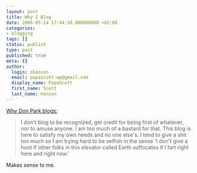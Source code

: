 ```yaml
---
layout: post
title: Why I Blog
date: 2006-05-14 17:44:18.000000000 +02:00
categories:
- blogging
tags: []
status: publish
type: post
published: true
meta: {}
author:
  login: shanson
  email: papascott-wp@gmail.com
  display_name: PapaScott
  first_name: Scott
  last_name: Hanson
---
```

<p><a href="http://www.docuverse.com/blog/donpark/EntryViewPage.aspx?guid=a3e5a1ba-b79c-4cd1-8c39-64d9270e8b56" title="Don Park's Daily Habit - Why">Why Don Park blogs:</a></p>
<blockquote><p>I don't blog to be recognized, get credit for being first of whatever, nor to amuse anyone. I am too much of a bastard for that. This blog is here to satisfy my own needs and no one else's. I tend to give a shit too much so I am trying hard to be selfish in the sense 'I don't give a hoot if other folks in this elevator called Earth suffocates if I fart right here and right now.'</p></blockquote>
<p>Makes sense to me.</p>
